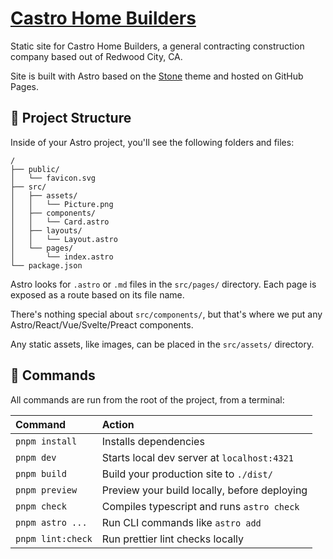 # [Castro Home Builders](https://castrohomebuilders.com)

Static site for Castro Home Builders, a general contracting construction company based out of Redwood City, CA.

Site is built with Astro based on the [Stone](https://astro.build/themes/details/stone/) theme and hosted on GitHub Pages.

## 🚀 Project Structure

Inside of your Astro project, you'll see the following folders and files:

```
/
├── public/
│   └── favicon.svg
├── src/
│   ├── assets/
│   │   └── Picture.png
│   ├── components/
│   │   └── Card.astro
│   ├── layouts/
│   │   └── Layout.astro
│   └── pages/
│       └── index.astro
└── package.json
```

Astro looks for `.astro` or `.md` files in the `src/pages/` directory. Each page is exposed as a route based on its file name.

There's nothing special about `src/components/`, but that's where we put any Astro/React/Vue/Svelte/Preact components.

Any static assets, like images, can be placed in the `src/assets/` directory.

## 🧞 Commands

All commands are run from the root of the project, from a terminal:

| Command           | Action                                       |
| :---------------- | :------------------------------------------- |
| `pnpm install`    | Installs dependencies                        |
| `pnpm dev`        | Starts local dev server at `localhost:4321`  |
| `pnpm build`      | Build your production site to `./dist/`      |
| `pnpm preview`    | Preview your build locally, before deploying |
| `pnpm check`      | Compiles typescript and runs `astro check`   |
| `pnpm astro ...`  | Run CLI commands like `astro add`            |
| `pnpm lint:check` | Run prettier lint checks locally             |
